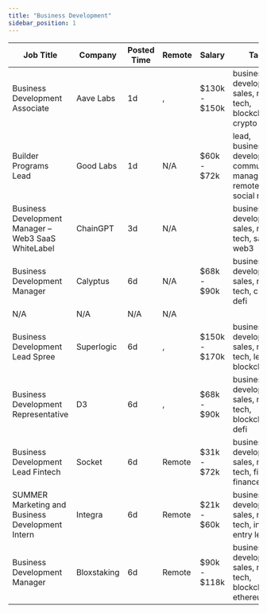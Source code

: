 ```yaml
---
title: "Business Development"
sidebar_position: 1
---
```


| Job Title | Company | Posted Time | Remote | Salary | Tags | Apply Link |
|-----------|---------|-------------|--------|--------|------|------------|
| Business Development Associate | Aave Labs | 1d | , | $130k - $150k | business development, sales, non tech, blockchain, crypto | [Apply](https://web3.career/business-development-associate-avara/139109) |
| Builder Programs Lead | Good Labs | 1d | N/A | $60k - $72k | lead, business development, community manager, remote, social media | [Apply](https://web3.career/builder-programs-lead-good-labs/139108) |
| Business Development Manager – Web3 SaaS WhiteLabel | ChainGPT | 3d | N/A |  | business development, sales, non tech, saas, web3 | [Apply](https://web3.career/business-development-manager-web3-saas-white-label-chaingpt/136080) |
| Business Development Manager | Calyptus | 6d | N/A | $68k - $90k | business development, sales, non tech, crypto, defi | [Apply](https://web3.career/business-development-manager-calyptus/138986) |
| N/A | N/A | N/A | N/A |  |  | [Apply](https://web3.career/metana) |
| Business Development Lead Spree | Superlogic | 6d | , | $150k - $170k | business development, sales, non tech, lead, blockchain | [Apply](https://web3.career/business-development-lead-spree-superlogic/138981) |
| Business Development Representative | D3 | 6d | , | $68k - $90k | business development, sales, non tech, blockchain, defi | [Apply](https://web3.career/business-development-representative-d3/138980) |
| Business Development Lead Fintech | Socket | 6d | Remote | $31k - $72k | business development, sales, non tech, fintech, finance | [Apply](https://web3.career/business-development-lead-fintech-socket/138918) |
| SUMMER Marketing and Business Development Intern | Integra | 6d | Remote | $21k - $60k | business development, sales, non tech, intern, entry level | [Apply](https://web3.career/summer-marketing-and-business-development-intern-integra/95750) |
| Business Development Manager | Bloxstaking | 6d | Remote | $90k - $118k | business development, sales, non tech, blockchain, ethereum | [Apply](https://web3.career/business-development-manager-bloxstaking/138528) |
